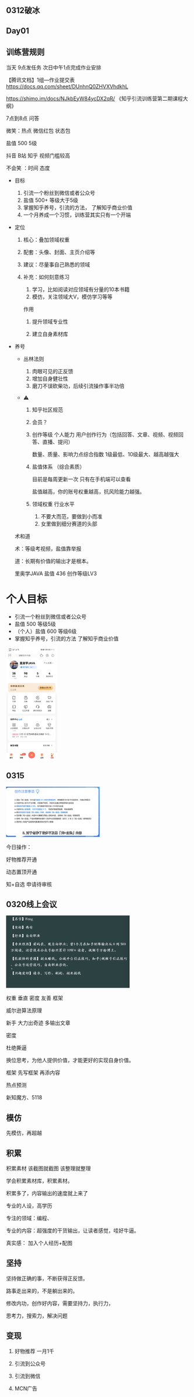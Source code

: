 ## 0312破冰

## Day01 

## 训练营规则

当天 9点发任务 次日中午1点完成作业安排

【腾讯文档】1组—作业提交表
https://docs.qq.com/sheet/DUnhnQ0ZHVXVhdkhL

https://shimo.im/docs/NJkbEyW84ycDX2qR/ 《知乎引流训练营第二期课程大纲》

7点到8点 问答



微笑：热点 微信红包 状态包

盐值 500 5级

抖音 B站 知乎 视频门槛较高



 不会笑 ：时间 态度

- 目标 
  
  1. 引流一个粉丝到微信或者公众号
   2. 盐值 500+  等级大于5级
  3. 掌握知乎养号，引流的方法， 了解知乎商业价值
   4. 一个月养成一个习惯，训练营其实只有一个开端
  
   
  
- 定位 

  1. 核心：叠加领域权重

  2. 配套：头像、封面、主页介绍等

  3. 建议：尽量事自己熟悉的领域

  4. 补充：如何刻意练习 

     1. 学习，比如阅读对应领域有分量的10本书籍
     2. 模仿，关注领域大V，模仿学习等等

     作用

     1. 提升领域专业性

     2. 建立自身素材库

- 养号 

   - 丛林法则

      1. 肉眼可见的正反馈
      2. 增加自身健壮性
      3. 磨刀不误砍柴功，后续引流操作事半功倍

   - ⚠️

      1. 知乎社区规范

      2. 会员？

      3. 创作等级 个人能力
         用户创作行为（包括回答、文章、视频、视频回答、直播、提问）

         数量、质量、影响力点综合指数   1级最低、10级最大、越高越强大

      4. 盐值体系 （综合素质） 

         目前是每周更新一次 只有在手机端可以查看

         盐值越高，你的账号权重越高，抗风险能力越强。

      5. 领域权重 行业水平

         1. 不要大而范，要做到小而准
         2. 女里做到细分赛道的头部

   术和道

   术：等级考视频，盐值靠举报

   道：长期有价值的输出才是根本。

   

   里奥学JAVA 盐值 436 创作等级LV3 

# 个人目标

- 引流一个粉丝到微信或者公众号
- 盐值 500 等级5级
- （个人）盐值 600 等级6级
- 掌握知乎养号，引流的方法 了解知乎商业价值

<img src="image-20220313211523699.png" alt="image-20220313211523699" style="zoom:30%;" />

## 0315

<img src="image-20220315072846394.png" alt="image-20220315072846394" style="zoom:25%;" />

今日操作：

好物推荐开通

动态置顶开通

知+自选 申请待审核



## 0320线上会议

<img src="截屏2022-03-20 20.02.03.png" alt="截屏2022-03-20 20.02.03" style="zoom:33%;" />

权重 垂直 密度 友善 框架



威尔逊算法原理

新手 大力出奇迹 多输出文章

密度

杜绝撕逼

换位思考，为他人提供价值，才能更好的实现自身价值。

框架 先写框架 再添内容

热点预测

新知魔方、5118



## 模仿

先模仿，再超越



## 积累

积累素材 该截图就截图 该整理就整理

学会积累素材库，积累素材。

积累多了，内容输出的速度就上来了

专业的人设，高学历

专注的领域：编程、

专业的内容：超强度的干货输出，让读者感觉，哇好牛逼。

真实感： 加入个人经历+配图



## 坚持

坚持做正确的事，不断获得正反馈。

路事走出来的，不是躺出来的。

修改内功，创作好内容，需要坚持力，执行力，

思考力，搜索力，解决问题



## 变现

1. 好物推荐   一月1千

2. 引流到公众号

3. 引流到微信

4. MCN广告



